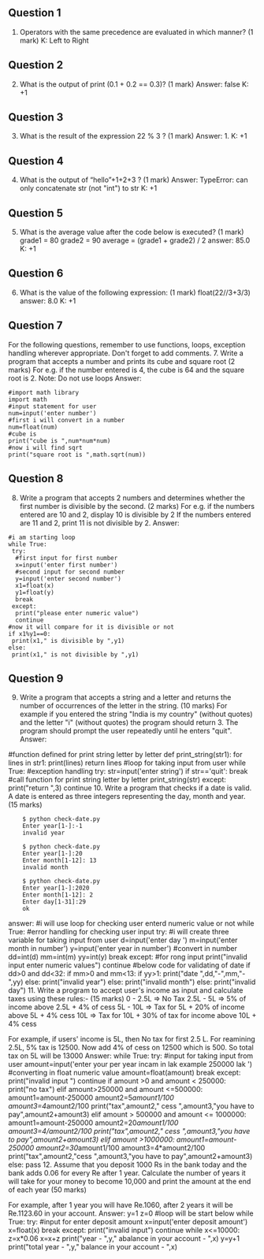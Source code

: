 ## Question 1
1. Operators with the same precedence are evaluated in which manner? (1 mark)
K: Left to Right

## Question 2
2. What is the output of print (0.1 + 0.2 == 0.3)? (1 mark)
Answer: false 
K: +1

## Question 3
3. What is the result of the expression 22 % 3 ? (1 mark)
Answer: 1.
K: +1

## Question 4
4. What is the output of “hello”+1+2+3 ? (1 mark)
Answer: TypeError: can only concatenate str (not "int") to str
K: +1

## Question 5
5. What is the average value after the code below is executed? (1 mark)
grade1 = 80
grade2 = 90
average = (grade1 + grade2) / 2
answer: 85.0
K: +1

## Question 6
6. What is the value of the following expression: (1 mark)
float(22//3+3/3)
answer: 8.0
K: +1

## Question 7
For the following questions, remember to use functions, loops, exception handling wherever appropriate. Don't forget to add comments.
7. Write a program that accepts a number and prints its cube and square root (2 marks)
   For e.g. if the number entered is 4, the cube is 64 and the square root is 2.
   Note: Do not use loops
Answer:
```
#import math library 
import math
#input statement for user 
num=input('enter number')
#first i will convert in a number 
num=float(num)
#cube is 
print("cube is ",num*num*num)
#now i will find sqrt
print("square root is ",math.sqrt(num))
```
## Question 8
8. Write a program that accepts 2 numbers and determines whether the first number is divisible by the second. (2 marks)
   For e.g. 
     if the numbers entered are 10 and 2, display 10 is divisible by 2
     If the numbers entered are 11 and 2, print 11 is not divisible by 2.
Answer:
```
#i am starting loop
while True:
 try:
  #first input for first number
  x=input('enter first number')
  #second input for second number
  y=input('enter second number')
  x1=float(x)
  y1=float(y)
  break
 except:
  print("please enter numeric value")
  continue
#now it will compare for it is divisible or not
if x1%y1==0:
 print(x1," is divisible by ",y1)
else:
 print(x1," is not divisible by ",y1)    
```
## Question 9
9. Write a program that accepts a string and a letter and returns the number of occurrences of the letter in the 
string. (10 marks)
For example if you entered the string "India is my country" (without quotes) and the letter "i" (without quotes) the program should return 3.
The program should prompt the user repeatedly until he enters "quit". 
Answer:

#function defined for print string letter by letter 
def print_string(str1):
 for lines in str1:
  print(lines)
 return lines
#loop for taking input from user
while True:
#exception handling 
 try:
  str=input('enter string')
  if str=='quit':
   break
#call function for print string letter by letter
  print_string(str)
 except:
  print("return ",3)
 continue
10. Write a program that checks if a date is valid. A date is entered as three integers representing the day, month and year.  (15 marks)

        $ python check-date.py 
        Enter year[1-]:-1
        invalid year
        
        $ python check-date.py 
        Enter year[1-]:20
        Enter month[1-12]: 13
        invalid month
        
        $ python check-date.py 
        Enter year[1-]:2020
        Enter month[1-12]: 2
        Enter day[1-31]:29
        ok
answer:
#i will use loop for checking user enterd numeric value or not
while True:
 #error handling for checking user input 
 try:
  #i will create three variable for taking input from user
  d=input('enter day ')
  m=input('enter month in number')
  y=input('enter year in number')
  #convert in number
  dd=int(d)
  mm=int(m)
  yy=int(y)
  break
 except:
 #for rong input 
  print("invalid input enter numeric values")
  continue
#below code for validating of date 
if dd>0 and dd<32:
 if mm>0 and mm<13:
  if yy>1:
   print("date ",dd,"-",mm,"-",yy)
  else:
   print("invalid year")
 else:
  print("invalid month")
else:
 print("invalid day")
11. Write a program to accept user's income as input and calculate taxes using these rules:- (15 marks)
0 - 2.5L => No Tax
2.5L - 5L => 5% of income above 2.5L + 4% of cess
5L - 10L => Tax for 5L + 20% of income above 5L + 4% cess
10L => Tax for 10L + 30% of tax for income above 10L + 4% cess

For example, if users' income is 5L, then 
No tax for first 2.5 L. For reamining 2.5L, 5% tax is 12500.
Now add 4% of cess on 12500 which is 500.
So total tax on 5L will be 13000 
Answer:
while True:
 try:
  #input for taking input from user
  amount=input('enter your per year incam in lak example 250000 lak ')
  #converting in float numeric value
  amount=float(amount)
  break
 except:
  print("invalid input ")
 continue
if amount >0 and amount < 250000:
 print("no tax")
elif amount>250000 and amount <=500000:
 amount1=amount-250000
 amount2=5*amount1/100
 amount3=4*amount2/100
 print("tax",amount2," cess ",amount3,"you have to pay",amount2+amount3)
elif amount > 500000 and amount <= 1000000:
 amount1=amount-250000
 amount2=20*amount1/100
 amount3=4/amount2/100
 print("tax",amount2," cess ",amount3,"you have to pay",amount2+amount3)
elif amount >1000000:
 amount1=amount-250000
 amount2=30*amount1/100
 amount3=4*amount2/100
 print("tax",amount2,"cess ",amount3,"you have to pay",amount2+amount3)
else:
 pass
12. Assume that you deposit 1000 Rs in the bank today and the bank adds 0.06 for every Re after 1 year. Calculate the number of years it will take for your money to become 10,000 and print the amount at the end of each year (50 marks)

For example, after 1 year you will have Re.1060, after 2 years it will be Re.1123.60 in your account.
Answer:
y=1
z=0
#loop will be start below
while True:
 try:
  #input for enter deposit amount 
  x=input('enter deposit amount')
  x=float(x)
  break
 except:
  print("invalid input")
  continue
while x<=10000:
 z=x*0.06
 x=x+z
 print("year - ",y," abalance in your account - ",x)
 y=y+1
print("total year - ",y," balance in your account - ",x)
